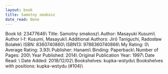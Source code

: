 ```yaml
---
layout: book
title: Samotny smakosz
date_read: None
---
```


Book Id: 23477646\ 
Title: Samotny smakosz\ 
Author: Masayuki Kusumi\ 
Author l-f: Kusumi, Masayuki\ 
Additional Authors: Jirō Taniguchi, Radosław Bolałek\ 
ISBN: 8360740860\ 
ISBN13: 9788360740866\ 
My Rating: 0\ 
Average Rating: 3.93\ 
Publisher: Hanami\ 
Binding: Paperback\ 
Number of Pages: 200\ 
Year Published: 2014\ 
Original Publication Year: 1997\ 
Date Read: \ 
Date Added: 2018/12/02\ 
Bookshelves: kupka-wstydu\ 
Bookshelves with positions: kupka-wstydu (#104)\ 

